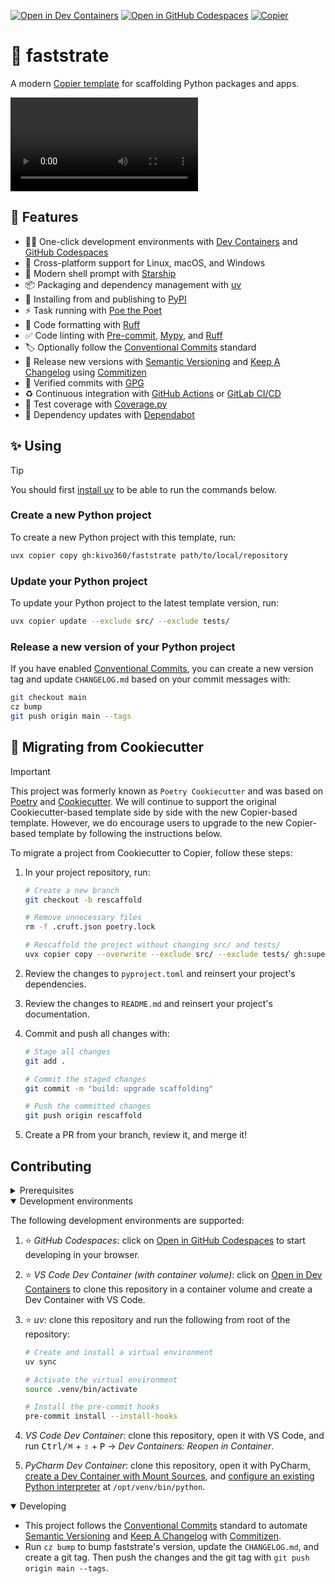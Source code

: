 [![Open in Dev Containers](https://img.shields.io/static/v1?label=Dev%20Containers&message=Open&color=blue&logo=data:image/svg%2bxml;base64,PHN2ZyB4bWxucz0iaHR0cDovL3d3dy53My5vcmcvMjAwMC9zdmciIHZpZXdCb3g9IjAgMCAyNCAyNCI+PHBhdGggZmlsbD0iI2ZmZiIgZD0iTTE3IDE2VjdsLTYgNU0yIDlWOGwxLTFoMWw0IDMgOC04aDFsNCAyIDEgMXYxNGwtMSAxLTQgMmgtMWwtOC04LTQgM0gzbC0xLTF2LTFsMy0zIi8+PC9zdmc+)](https://vscode.dev/redirect?url=vscode://ms-vscode-remote.remote-containers/cloneInVolume?url=https://github.com/superlinear-ai/faststrate) [![Open in GitHub Codespaces](https://img.shields.io/static/v1?label=GitHub%20Codespaces&message=Open&color=blue&logo=github)](https://github.com/codespaces/new/superlinear-ai/faststrate) [![Copier](https://img.shields.io/endpoint?url=https://raw.githubusercontent.com/copier-org/copier/master/img/badge/badge-black.json)](https://github.com/copier-org/copier)

# 🌱 faststrate

A modern [Copier template](https://github.com/copier-org/copier) for scaffolding Python packages and apps.

<video src="https://github.com/user-attachments/assets/28d23137-ebae-47d8-a6e5-11f66abf2a91" controls preload></video>

## 🎁 Features

- 🧑‍💻 One-click development environments with [Dev Containers](https://code.visualstudio.com/docs/devcontainers/containers) and [GitHub Codespaces](https://github.com/features/codespaces)
- 🌈 Cross-platform support for Linux, macOS, and Windows
- 🐚 Modern shell prompt with [Starship](https://github.com/starship/starship)
- 📦 Packaging and dependency management with [uv](https://github.com/astral-sh/uv)
- 🚚 Installing from and publishing to [PyPI](https://pypi.org/)
- ⚡️ Task running with [Poe the Poet](https://github.com/nat-n/poethepoet)
- 💅 Code formatting with [Ruff](https://github.com/charliermarsh/ruff)
- ✅ Code linting with [Pre-commit](https://pre-commit.com/), [Mypy](https://github.com/python/mypy), and [Ruff](https://github.com/charliermarsh/ruff)
- 🏷 Optionally follow the [Conventional Commits](https://www.conventionalcommits.org/) standard
- 🚦 Release new versions with [Semantic Versioning](https://semver.org/) and [Keep A Changelog](https://keepachangelog.com/) using [Commitizen](https://github.com/commitizen-tools)
- 💌 Verified commits with [GPG](https://gnupg.org/)
- ♻️ Continuous integration with [GitHub Actions](https://docs.github.com/en/actions) or [GitLab CI/CD](https://docs.gitlab.com/ee/ci/)
- 🧪 Test coverage with [Coverage.py](https://github.com/nedbat/coveragepy)
- 🧰 Dependency updates with [Dependabot](https://docs.github.com/en/code-security/dependabot/dependabot-version-updates/about-dependabot-version-updates)

## ✨ Using

> [!TIP]
> You should first [install uv](https://docs.astral.sh/uv/getting-started/installation/) to be able to run the commands below.

### Create a new Python project

To create a new Python project with this template, run:

```sh
uvx copier copy gh:kivo360/faststrate path/to/local/repository
```

### Update your Python project

To update your Python project to the latest template version, run:

```sh
uvx copier update --exclude src/ --exclude tests/
```

### Release a new version of your Python project

If you have enabled [Conventional Commits](https://www.conventionalcommits.org/), you can create a new version tag and update `CHANGELOG.md` based on your commit messages with:

```sh
git checkout main
cz bump
git push origin main --tags
```

## 🍪 Migrating from Cookiecutter

> [!IMPORTANT]
> This project was formerly known as `Poetry Cookiecutter` and was based on [Poetry](https://github.com/python-poetry/poetry) and [Cookiecutter](https://github.com/cookiecutter/cookiecutter). We will continue to support the original Cookiecutter-based template side by side with the new Copier-based template. However, we do encourage users to upgrade to the new Copier-based template by following the instructions below.

To migrate a project from Cookiecutter to Copier, follow these steps:

1. In your project repository, run:

    ```sh
    # Create a new branch
    git checkout -b rescaffold

    # Remove unnecessary files
    rm -f .cruft.json poetry.lock
    
    # Rescaffold the project without changing src/ and tests/
    uvx copier copy --overwrite --exclude src/ --exclude tests/ gh:superlinear-ai/faststrate .
    ```

2. Review the changes to `pyproject.toml` and reinsert your project's dependencies.
3. Review the changes to `README.md` and reinsert your project's documentation.
4. Commit and push all changes with:

    ```sh
    # Stage all changes
    git add .

    # Commit the staged changes
    git commit -m "build: upgrade scaffolding"

    # Push the committed changes
    git push origin rescaffold
    ```

5. Create a PR from your branch, review it, and merge it!

## Contributing

<details>
<summary>Prerequisites</summary>

1. [Generate an SSH key](https://docs.github.com/en/authentication/connecting-to-github-with-ssh/generating-a-new-ssh-key-and-adding-it-to-the-ssh-agent#generating-a-new-ssh-key) and [add the SSH key to your GitHub account](https://docs.github.com/en/authentication/connecting-to-github-with-ssh/adding-a-new-ssh-key-to-your-github-account).
2. Configure SSH to automatically load your SSH keys:

    ```sh
    cat << EOF >> ~/.ssh/config
    
    Host *
      AddKeysToAgent yes
      IgnoreUnknown UseKeychain
      UseKeychain yes
      ForwardAgent yes
    EOF
    ```

3. [Install Docker Desktop](https://www.docker.com/get-started).
4. [Install VS Code](https://code.visualstudio.com/) and [VS Code's Dev Containers extension](https://marketplace.visualstudio.com/items?itemName=ms-vscode-remote.remote-containers). Alternatively, install [PyCharm](https://www.jetbrains.com/pycharm/download/).
5. _Optional:_ install a [Nerd Font](https://www.nerdfonts.com/font-downloads) such as [FiraCode Nerd Font](https://github.com/ryanoasis/nerd-fonts/tree/master/patched-fonts/FiraCode) and [configure VS Code](https://github.com/tonsky/FiraCode/wiki/VS-Code-Instructions) or [PyCharm](https://github.com/tonsky/FiraCode/wiki/Intellij-products-instructions) to use it.

</details>

<details open>
<summary>Development environments</summary>

The following development environments are supported:

1. ⭐️ _GitHub Codespaces_: click on [Open in GitHub Codespaces](https://github.com/codespaces/new/superlinear-ai/faststrate) to start developing in your browser.
2. ⭐️ _VS Code Dev Container (with container volume)_: click on [Open in Dev Containers](https://vscode.dev/redirect?url=vscode://ms-vscode-remote.remote-containers/cloneInVolume?url=https://github.com/superlinear-ai/faststrate) to clone this repository in a container volume and create a Dev Container with VS Code.
3. ⭐️ _uv_: clone this repository and run the following from root of the repository:

    ```sh
    # Create and install a virtual environment
    uv sync

    # Activate the virtual environment
    source .venv/bin/activate

    # Install the pre-commit hooks
    pre-commit install --install-hooks
    ```

3. _VS Code Dev Container_: clone this repository, open it with VS Code, and run <kbd>Ctrl/⌘</kbd> + <kbd>⇧</kbd> + <kbd>P</kbd> → _Dev Containers: Reopen in Container_.
4. _PyCharm Dev Container_: clone this repository, open it with PyCharm, [create a Dev Container with Mount Sources](https://www.jetbrains.com/help/pycharm/start-dev-container-inside-ide.html), and [configure an existing Python interpreter](https://www.jetbrains.com/help/pycharm/configuring-python-interpreter.html#widget) at `/opt/venv/bin/python`.

</details>

<details open>
<summary>Developing</summary>

- This project follows the [Conventional Commits](https://www.conventionalcommits.org/) standard to automate [Semantic Versioning](https://semver.org/) and [Keep A Changelog](https://keepachangelog.com/) with [Commitizen](https://github.com/commitizen-tools/commitizen).
- Run `cz bump` to bump faststrate's version, update the `CHANGELOG.md`, and create a git tag. Then push the changes and the git tag with `git push origin main --tags`.

</details>

